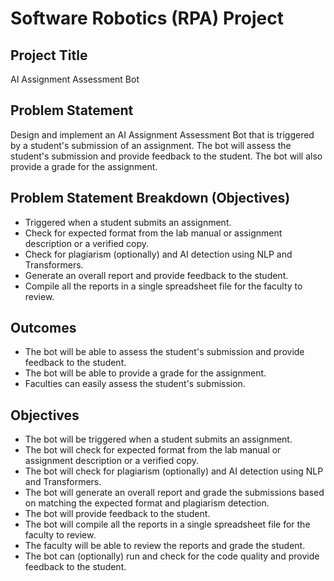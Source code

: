 # Software Robotics (RPA) Project

## Project Title

AI Assignment Assessment Bot

## Problem Statement

Design and implement an AI Assignment Assessment Bot that is triggered by a student's submission of an assignment. The bot will assess the student's submission and provide feedback to the student. The bot will also provide a grade for the assignment.

## Problem Statement Breakdown (Objectives)

- Triggered when a student submits an assignment.
- Check for expected format from the lab manual or assignment description or a verified copy.
- Check for plagiarism (optionally) and AI detection using NLP and Transformers.
- Generate an overall report and provide feedback to the student.
- Compile all the reports in a single spreadsheet file for the faculty to review.

## Outcomes

- The bot will be able to assess the student's submission and provide feedback to the student.
- The bot will be able to provide a grade for the assignment.
- Faculties can easily assess the student's submission.

## Objectives

- The bot will be triggered when a student submits an assignment.
- The bot will check for expected format from the lab manual or assignment description or a verified copy.
- The bot will check for plagiarism (optionally) and AI detection using NLP and Transformers.
- The bot will generate an overall report and grade the submissions based on matching the expected format and plagiarism detection.
- The bot will provide feedback to the student.
- The bot will compile all the reports in a single spreadsheet file for the faculty to review.
- The faculty will be able to review the reports and grade the student.
- The bot can (optionally) run and check for the code quality and provide feedback to the student.
